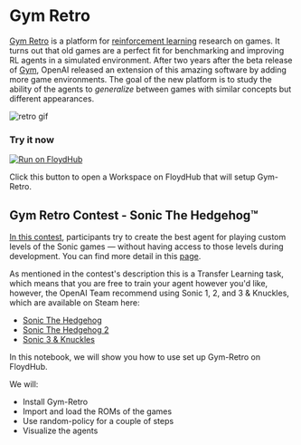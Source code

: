 # Gym Retro

[Gym Retro](https://blog.openai.com/gym-retro/) is a platform for [reinforcement learning](https://en.wikipedia.org/wiki/Reinforcement_learning) research on games. It turns out that old games are a perfect fit for benchmarking and improving RL agents in a simulated environment. After two years after the beta release of [Gym](https://blog.openai.com/openai-gym-beta/), OpenAI released an extension of this amazing software by adding more game environments. The goal of the new platform is to study the ability of the agents to *generalize* between games with similar concepts but different appearances.

![retro gif](https://github.com/floydhub/gym-retro-template/raw/master/images/retro.gif)

### Try it now

[![Run on FloydHub](https://static.floydhub.com/button/button.svg)](https://floydhub.com/run?template=https://github.com/floydhub/gym-retro-template)

Click this button to open a Workspace on FloydHub that will setup Gym-Retro.

## Gym Retro Contest - Sonic The Hedgehog™

[In this contest](https://blog.openai.com/retro-contest/), participants try to create the best agent for playing custom levels of the Sonic games — without having access to those levels during development. You can find more detail in this [page](https://contest.openai.com/details).

As mentioned in the contest's description this is a Transfer Learning task, which means that you are free to train your agent however you'd like, however, the OpenAI Team recommend using Sonic 1, 2, and 3 & Knuckles, which are available on Steam here:

- [Sonic The Hedgehog](http://store.steampowered.com/app/71113/Sonic_The_Hedgehog/)
- [Sonic The Hedgehog 2](http://store.steampowered.com/app/71163/Sonic_The_Hedgehog_2/)
- [Sonic 3 & Knuckles](http://store.steampowered.com/app/71162/Sonic_3___Knuckles/)

In this notebook, we will show you how to use set up Gym-Retro on FloydHub.

We will:

- Install Gym-Retro
- Import and load the ROMs of the games
- Use random-policy for a couple of steps
- Visualize the agents